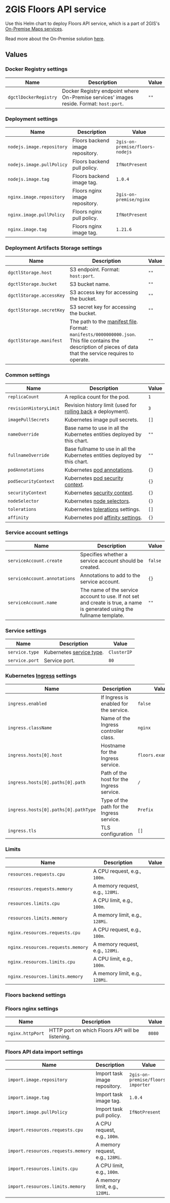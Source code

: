 # 2GIS Floors API service

Use this Helm chart to deploy Floors API service, which is a part of 2GIS's [On-Premise Maps services](https://docs.2gis.com/en/on-premise/map).

Read more about the On-Premise solution [here](https://docs.2gis.com/en/on-premise/overview).

## Values

### Docker Registry settings

| Name                  | Description                                                                             | Value |
| --------------------- | --------------------------------------------------------------------------------------- | ----- |
| `dgctlDockerRegistry` | Docker Registry endpoint where On-Premise services' images reside. Format: `host:port`. | `""`  |

### Deployment settings

| Name                      | Description                      | Value                           |
| ------------------------- | -------------------------------- | ------------------------------- |
| `nodejs.image.repository` | Floors backend image repository. | `2gis-on-premise/floors-nodejs` |
| `nodejs.image.pullPolicy` | Floors backend pull policy.      | `IfNotPresent`                  |
| `nodejs.image.tag`        | Floors backend image tag.        | `1.0.4`                         |
| `nginx.image.repository`  | Floors nginx image repository.   | `2gis-on-premise/nginx`         |
| `nginx.image.pullPolicy`  | Floors nginx pull policy.        | `IfNotPresent`                  |
| `nginx.image.tag`         | Floors nginx image tag.          | `1.21.6`                        |

### Deployment Artifacts Storage settings

| Name                     | Description                                                                                                                                                                                                                                              | Value |
| ------------------------ | -------------------------------------------------------------------------------------------------------------------------------------------------------------------------------------------------------------------------------------------------------- | ----- |
| `dgctlStorage.host`      | S3 endpoint. Format: `host:port`.                                                                                                                                                                                                                        | `""`  |
| `dgctlStorage.bucket`    | S3 bucket name.                                                                                                                                                                                                                                          | `""`  |
| `dgctlStorage.accessKey` | S3 access key for accessing the bucket.                                                                                                                                                                                                                  | `""`  |
| `dgctlStorage.secretKey` | S3 secret key for accessing the bucket.                                                                                                                                                                                                                  | `""`  |
| `dgctlStorage.manifest`  | The path to the [manifest file](https://docs.2gis.com/en/on-premise/overview#nav-lvl2@paramCommon_deployment_steps). Format: `manifests/0000000000.json`.<br> This file contains the description of pieces of data that the service requires to operate. | `""`  |

### Common settings

| Name                   | Description                                                                                                                                    | Value |
| ---------------------- | ---------------------------------------------------------------------------------------------------------------------------------------------- | ----- |
| `replicaCount`         | A replica count for the pod.                                                                                                                   | `1`   |
| `revisionHistoryLimit` | Revision history limit (used for [rolling back](https://kubernetes.io/docs/concepts/configuration/manage-resources-containers/) a deployment). | `3`   |
| `imagePullSecrets`     | Kubernetes image pull secrets.                                                                                                                 | `[]`  |
| `nameOverride`         | Base name to use in all the Kubernetes entities deployed by this chart.                                                                        | `""`  |
| `fullnameOverride`     | Base fullname to use in all the Kubernetes entities deployed by this chart.                                                                    | `""`  |
| `podAnnotations`       | Kubernetes [pod annotations](https://kubernetes.io/docs/concepts/overview/working-with-objects/annotations/).                                  | `{}`  |
| `podSecurityContext`   | Kubernetes [pod security context](https://kubernetes.io/docs/tasks/configure-pod-container/security-context/).                                 | `{}`  |
| `securityContext`      | Kubernetes [security context](https://kubernetes.io/docs/tasks/configure-pod-container/security-context/).                                     | `{}`  |
| `nodeSelector`         | Kubernetes [node selectors](https://kubernetes.io/docs/concepts/scheduling-eviction/assign-pod-node/#nodeselector).                            | `{}`  |
| `tolerations`          | Kubernetes [tolerations](https://kubernetes.io/docs/concepts/scheduling-eviction/taint-and-toleration/) settings.                              | `[]`  |
| `affinity`             | Kubernetes pod [affinity settings](https://kubernetes.io/docs/concepts/scheduling-eviction/assign-pod-node/#node-affinity).                    | `{}`  |

### Service account settings

| Name                         | Description                                                                                                             | Value   |
| ---------------------------- | ----------------------------------------------------------------------------------------------------------------------- | ------- |
| `serviceAccount.create`      | Specifies whether a service account should be created.                                                                  | `false` |
| `serviceAccount.annotations` | Annotations to add to the service account.                                                                              | `{}`    |
| `serviceAccount.name`        | The name of the service account to use. If not set and create is true, a name is generated using the fullname template. | `""`    |

### Service settings

| Name           | Description                                                                                                                    | Value       |
| -------------- | ------------------------------------------------------------------------------------------------------------------------------ | ----------- |
| `service.type` | Kubernetes [service type](https://kubernetes.io/docs/concepts/services-networking/service/#publishing-services-service-types). | `ClusterIP` |
| `service.port` | Service port.                                                                                                                  | `80`        |

### Kubernetes [Ingress](https://kubernetes.io/docs/concepts/services-networking/ingress/) settings

| Name                                 | Description                               | Value                |
| ------------------------------------ | ----------------------------------------- | -------------------- |
| `ingress.enabled`                    | If Ingress is enabled for the service.    | `false`              |
| `ingress.className`                  | Name of the Ingress controller class.     | `nginx`              |
| `ingress.hosts[0].host`              | Hostname for the Ingress service.         | `floors.example.com` |
| `ingress.hosts[0].paths[0].path`     | Path of the host for the Ingress service. | `/`                  |
| `ingress.hosts[0].paths[0].pathType` | Type of the path for the Ingress service. | `Prefix`             |
| `ingress.tls`                        | TLS configuration                         | `[]`                 |

### Limits

| Name                              | Description                      | Value |
| --------------------------------- | -------------------------------- | ----- |
| `resources.requests.cpu`          | A CPU request, e.g., `100m`.     |       |
| `resources.requests.memory`       | A memory request, e.g., `128Mi`. |       |
| `resources.limits.cpu`            | A CPU limit, e.g., `100m`.       |       |
| `resources.limits.memory`         | A memory limit, e.g., `128Mi`.   |       |
| `nginx.resources.requests.cpu`    | A CPU request, e.g., `100m`.     |       |
| `nginx.resources.requests.memory` | A memory request, e.g., `128Mi`. |       |
| `nginx.resources.limits.cpu`      | A CPU limit, e.g., `100m`.       |       |
| `nginx.resources.limits.memory`   | A memory limit, e.g., `128Mi`.   |       |

### Floors backend settings


### Floors nginx settings

| Name             | Description                                      | Value  |
| ---------------- | ------------------------------------------------ | ------ |
| `nginx.httpPort` | HTTP port on which Floors API will be listening. | `8080` |

### Floors API data import settings

| Name                               | Description                      | Value                             |
| ---------------------------------- | -------------------------------- | --------------------------------- |
| `import.image.repository`          | Import task image repository.    | `2gis-on-premise/floors-importer` |
| `import.image.tag`                 | Import task image tag.           | `1.0.4`                           |
| `import.image.pullPolicy`          | Import task pull policy.         | `IfNotPresent`                    |
| `import.resources.requests.cpu`    | A CPU request, e.g., `100m`.     |                                   |
| `import.resources.requests.memory` | A memory request, e.g., `128Mi`. |                                   |
| `import.resources.limits.cpu`      | A CPU limit, e.g., `100m`.       |                                   |
| `import.resources.limits.memory`   | A memory limit, e.g., `128Mi`.   |                                   |
